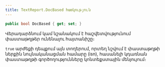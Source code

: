 ```yaml
---
title: TextReport.DocBased հատկություն
---
```


```c#
public bool DocBased { get; set; }
```

Վերադարձնում կամ նշանակում է հաշվետվությունում փաստաթղթեր ունենալու հայտանիշը։ 

`true` արժեքի դեպքում այն տողերում, որտեղ նշվում է փաստաթղթի ներքին նույնականացման համարը (isn), հասանելի կդառնան փաստաթղթի գործողությունները կոնտեքստային մենյույում։
